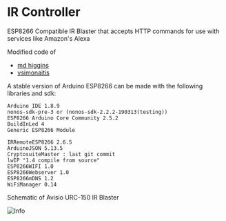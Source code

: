 # IR Controller

ESP8266 Compatible IR Blaster that accepts HTTP commands for use with services like Amazon's Alexa

Modified code of

- [md higgins](https://github.com/mdhiggins/ESP8266-HTTP-IR-Blaster)
- [vsimonaitis](https://github.com/vsimonaitis/ESP8266-MQTT-IR-Blaster)

A stable version of Arduino ESP8266 can be made with the following libraries and sdk:

    Arduino IDE 1.8.9
    nonos-sdk-pre-3 or (nonos-sdk-2.2.2-190313(testing))
    ESP8266 Arduino Core Community 2.5.2
    BuildInLed 4
    Generic ESP8266 Module

    IRRemoteESP8266 2.6.5
    ArduinoJSON 5.13.5
    CryptosuiteMaster : last git commit
    lwIP "1.4 compile from source"
    ESP8266WIFI 1.0
    ESP8266Webserver 1.0
    ESP8266mDNS 1.2
    WiFiManager 0.14

Schematic of Avisio URC-150 IR Blaster

![Info](https://github.com/hj-arlt/smarthome/blob/master/urc-150.png)

